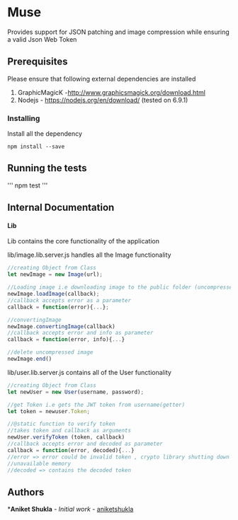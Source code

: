 # Muse

Provides support for JSON patching and image compression while ensuring a valid Json Web Token

## Prerequisites

Please ensure that following external dependencies are installed

1. GraphicMagicK -http://www.graphicsmagick.org/download.html
1. Nodejs - https://nodejs.org/en/download/ (tested on 6.9.1)

### Installing

Install all the dependency

```
npm install --save
```

## Running the tests

'''
npm test
'''

## Internal Documentation
#### Lib
Lib contains the core functionality of the application

lib/image.lib.server.js handles all the Image functionality
```javascript
//creating Object from Class
let newImage = new Image(url);

//Loading image i.e downloading image to the public folder (uncompressed)
newImage.loadImage(callback);
//callback accepts error as a parameter
callback = function(error){...};

//convertingImage
newImage.convertingImage(callback)
//callback accepts error and info as parameter
callback = function(error, info){...}

//delete uncompressed image
newImage.end()
```

lib/user.lib.server.js contains all of the User functionality
```javascript
//creating Object from Class
let newUser = new User(username, password);

//get Token i.e gets the JWT token from username(getter)
let token = newuser.Token;

//@static function to verify token
//takes token and callback as arguments
newUser.verifyToken (token, callback)
//callback accepts error and decoded as parameter
callback = function(error, decoded){...}
//error => error could be invalid token , crypto library shutting down Node due to
//unavailable memory
//decoded => contains the decoded token
```


## Authors

***Aniket Shukla** - *Initial work* - [aniketshukla](https://github.com/aniketshukla)

